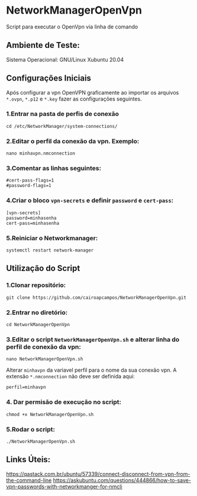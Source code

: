 # NetworkManagerOpenVpn
Script para executar o OpenVpn via linha de comando

## Ambiente de Teste:

Sistema Operacional: GNU/Linux Xubuntu 20.04

## Configurações Iniciais

Após configurar a vpn OpenVPN graficamente ao importar os arquivos `*.ovpn`, `*.p12` e `*.key` fazer as configurações seguintes.

### 1.Entrar na pasta de perfis de conexão

`cd /etc/NetworkManager/system-connections/`

### 2.Editar o perfil da conexão da vpn. Exemplo:

`nano minhavpn.nmconnection`

### 3.Comentar as linhas seguintes:
```
#cert-pass-flags=1
#password-flags=1
```
### 4.Criar o bloco `vpn-secrets` e definir `password` e `cert-pass`:
```
[vpn-secrets]
password=minhasenha
cert-pass=minhasenha
```

### 5.Reiniciar o Networkmanager:

`systemctl restart network-manager`

## Utilização do Script

### 1.Clonar repositório:
`git clone https://github.com/cairoapcampos/NetworkManagerOpenVpn.git`

### 2.Entrar no diretório:
`cd NetworkManagerOpenVpn`

### 3.Editar o script `NetworkManagerOpenVpn.sh` e alterar linha do perfil de conexão da vpn:

`nano NetworkManagerOpenVpn.sh`

Alterar `minhavpn` da variavel perfil para o nome da sua conexão vpn. A extensão `*.nmconnection` não deve ser definida aqui:

`perfil=minhavpn`

### 4. Dar permisão de execução no script:

`chmod +x NetworkManagerOpenVpn.sh`

### 5.Rodar o script:

`./NetworkManagerOpenVpn.sh`

## Links Úteis:
https://qastack.com.br/ubuntu/57339/connect-disconnect-from-vpn-from-the-command-line
https://askubuntu.com/questions/444866/how-to-save-vpn-passwords-with-networkmanger-for-nmcli






